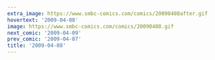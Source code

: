 ```yaml
---
extra_image: https://www.smbc-comics.com/comics/20090408after.gif
hovertext: '2009-04-08'
image: https://www.smbc-comics.com/comics/20090408.gif
next_comic: '2009-04-09'
prev_comic: '2009-04-07'
title: '2009-04-08'
---
```


